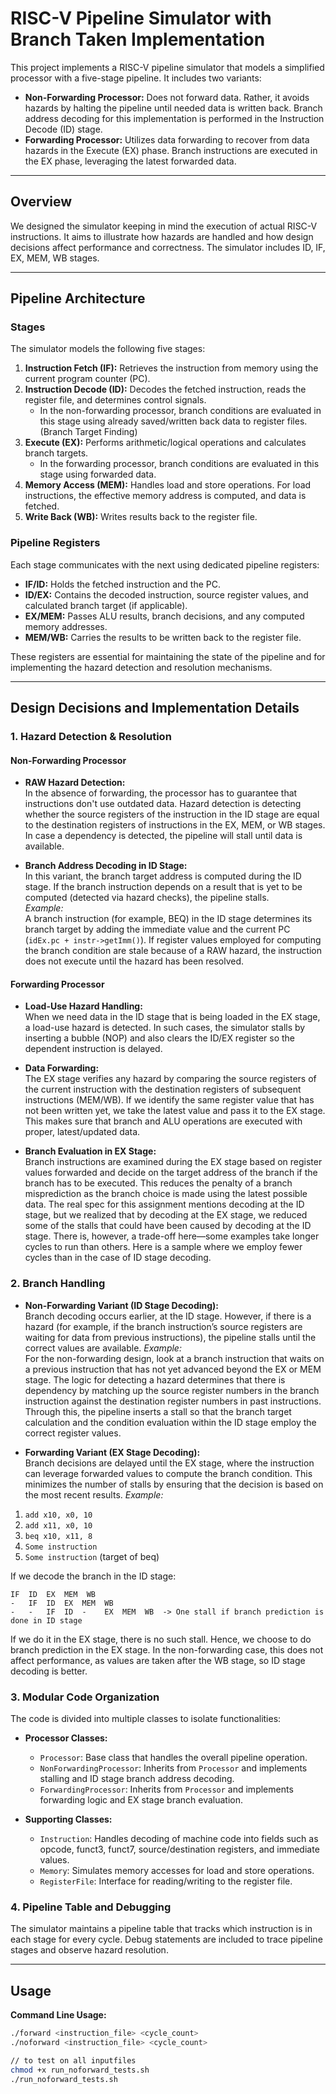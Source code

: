 # RISC-V Pipeline Simulator with Branch Taken Implementation

This project implements a RISC-V pipeline simulator that models a simplified processor with a five-stage pipeline. It includes two variants:

- **Non-Forwarding Processor:** Does not forward data. Rather, it avoids hazards by halting the pipeline until needed data is written back. Branch address decoding for this implementation is performed in the Instruction Decode (ID) stage.
- **Forwarding Processor:** Utilizes data forwarding to recover from data hazards in the Execute (EX) phase. Branch instructions are executed in the EX phase, leveraging the latest forwarded data.

---

## Overview

We designed the simulator keeping in mind the execution of actual RISC-V instructions. It aims to illustrate how hazards are handled and how design decisions affect performance and correctness. The simulator includes ID, IF, EX, MEM, WB stages.

---

## Pipeline Architecture

### Stages
The simulator models the following five stages:
1. **Instruction Fetch (IF):** Retrieves the instruction from memory using the current program counter (PC).
2. **Instruction Decode (ID):** Decodes the fetched instruction, reads the register file, and determines control signals.
     - In the non-forwarding processor, branch conditions are evaluated in this stage using already saved/written back data to register files. (Branch Target Finding)
3. **Execute (EX):** Performs arithmetic/logical operations and calculates branch targets.  
   - In the forwarding processor, branch conditions are evaluated in this stage using forwarded data.
4. **Memory Access (MEM):** Handles load and store operations. For load instructions, the effective memory address is computed, and data is fetched.
5. **Write Back (WB):** Writes results back to the register file.

### Pipeline Registers
Each stage communicates with the next using dedicated pipeline registers:
- **IF/ID:** Holds the fetched instruction and the PC.
- **ID/EX:** Contains the decoded instruction, source register values, and calculated branch target (if applicable).
- **EX/MEM:** Passes ALU results, branch decisions, and any computed memory addresses.
- **MEM/WB:** Carries the results to be written back to the register file.

These registers are essential for maintaining the state of the pipeline and for implementing the hazard detection and resolution mechanisms.

---

## Design Decisions and Implementation Details

### 1. Hazard Detection & Resolution

#### Non-Forwarding Processor
- **RAW Hazard Detection:**  
  In the absence of forwarding, the processor has to guarantee that instructions don't use outdated data. Hazard detection is detecting whether the source registers of the instruction in the ID stage are equal to the destination registers of instructions in the EX, MEM, or WB stages. In case a dependency is detected, the pipeline will stall until data is available.
  
- **Branch Address Decoding in ID Stage:**  
  In this variant, the branch target address is computed during the ID stage. If the branch instruction depends on a result that is yet to be computed (detected via hazard checks), the pipeline stalls.  
  *Example:*  
  A branch instruction (for example, BEQ) in the ID stage determines its branch target by adding the immediate value and the current PC (`idEx.pc + instr->getImm()`). If register values employed for computing the branch condition are stale because of a RAW hazard, the instruction does not execute until the hazard has been resolved.

#### Forwarding Processor
- **Load-Use Hazard Handling:**  
    When we need data in the ID stage that is being loaded in the EX stage, a load-use hazard is detected. In such cases, the simulator stalls by inserting a bubble (NOP) and also clears the ID/EX register so the dependent instruction is delayed.
  
- **Data Forwarding:**  
    The EX stage verifies any hazard by comparing the source registers of the current instruction with the destination registers of subsequent instructions (MEM/WB). If we identify the same register value that has not been written yet, we take the latest value and pass it to the EX stage. This makes sure that branch and ALU operations are executed with proper, latest/updated data.
  
- **Branch Evaluation in EX Stage:**  
Branch instructions are examined during the EX stage based on register values forwarded and decide on the target address of the branch if the branch has to be executed.  This reduces the penalty of a branch misprediction as the branch choice is made using the latest possible data. The real spec for this assignment mentions decoding at the ID stage, but we realized that by decoding at the EX stage, we reduced some of the stalls that could have been caused by decoding at the ID stage. There is, however, a trade-off here—some examples take longer cycles to run than others. Here is a sample where we employ fewer cycles than in the case of ID stage decoding. 

### 2. Branch Handling

- **Non-Forwarding Variant (ID Stage Decoding):**  
  Branch decoding occurs earlier, at the ID stage. However, if there is a hazard (for example, if the branch instruction’s source registers are waiting for data from previous instructions), the pipeline stalls until the correct values are available.
   *Example:*  
For the non-forwarding design, look at a branch instruction that waits on a previous instruction that has not yet advanced beyond the EX or MEM stage. The logic for detecting a hazard determines that there is dependency by matching up the source register numbers in the branch instruction against the destination register numbers in past instructions. Through this, the pipeline inserts a stall so that the branch target calculation and the condition evaluation within the ID stage employ the correct register values.

- **Forwarding Variant (EX Stage Decoding):**  
  Branch decisions are delayed until the EX stage, where the instruction can leverage forwarded values to compute the branch condition. This minimizes the number of stalls by ensuring that the decision is based on the most recent results.
   *Example:*  
1) `add x10, x0, 10`  
2) `add x11, x0, 10`  
3) `beq x10, x11, 8`  
4) `Some instruction`  
5) `Some instruction` (target of beq)  

If we decode the branch in the ID stage:
```
IF  ID  EX  MEM  WB  
-   IF  ID  EX  MEM  WB 
-   -   IF  ID  -    EX  MEM  WB  -> One stall if branch prediction is done in ID stage
```

If we do it in the EX stage, there is no such stall. Hence, we choose to do branch prediction in the EX stage. In the non-forwarding case, this does not affect performance, as values are taken after the WB stage, so ID stage decoding is better.

### 3. Modular Code Organization

The code is divided into multiple classes to isolate functionalities:
- **Processor Classes:**  
  - `Processor`: Base class that handles the overall pipeline operation.
  - `NonForwardingProcessor`: Inherits from `Processor` and implements stalling and ID stage branch address decoding.
  - `ForwardingProcessor`: Inherits from `Processor` and implements forwarding logic and EX stage branch evaluation.

- **Supporting Classes:**  
  - `Instruction`: Handles decoding of machine code into fields such as opcode, funct3, funct7, source/destination registers, and immediate values.
  - `Memory`: Simulates memory accesses for load and store operations.
  - `RegisterFile`: Interface for reading/writing to the register file.

### 4. Pipeline Table and Debugging

The simulator maintains a pipeline table that tracks which instruction is in each stage for every cycle. Debug statements are included to trace pipeline stages and observe hazard resolution.

---

## Usage

**Command Line Usage:**
```bash
./forward <instruction_file> <cycle_count>
./noforward <instruction_file> <cycle_count> 

// to test on all inputfiles
chmod +x run_noforward_tests.sh
./run_noforward_tests.sh